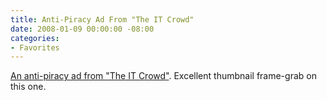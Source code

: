 ```yaml
---
title: Anti-Piracy Ad From "The IT Crowd"
date: 2008-01-09 00:00:00 -08:00
categories:
- Favorites
---
```


<p><a href="http://log.maniacalrage.net/post/23374510">An anti-piracy ad from "The IT Crowd"</a>. Excellent thumbnail frame-grab on this one.</p>

